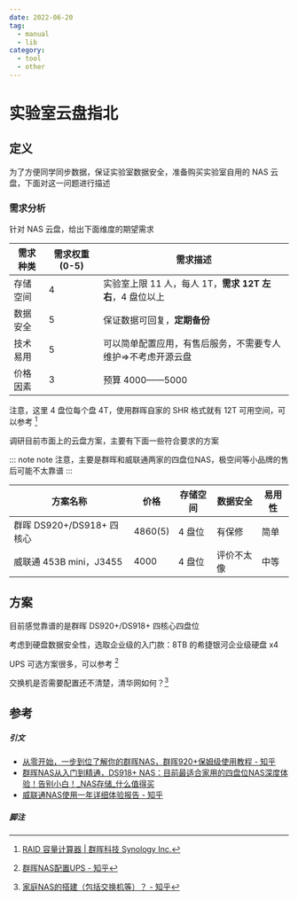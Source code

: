 ```yaml
---
date: 2022-06-20
tag:
  - manual
  - lib
category:
  - tool
  - other
---
```


# 实验室云盘指北

## 定义

为了方便同学同步数据，保证实验室数据安全，准备购买实验室自用的 NAS 云盘，下面对这一问题进行描述

### 需求分析

针对 NAS 云盘，给出下面维度的期望需求

| 需求种类 | 需求权重 (0-5) | 需求描述                                     |
| -------- | -------------- | -------------------------------------------- |
| 存储空间 | 4              | 实验室上限 11 人，每人 1T，**需求 12T 左右**，4 盘位以上 |
| 数据安全 | 5              | 保证数据可回复，**定期备份**                 |
| 技术易用 | 5              | 可以简单配置应用，有售后服务，不需要专人维护=>不考虑开源云盘             |
| 价格因素 | 3              | 预算 4000——5000                              |

注意，这里 4 盘位每个盘 4T，使用群晖自家的 SHR 格式就有 12T 可用空间，可以参考 [^1]

调研目前市面上的云盘方案，主要有下面一些符合要求的方案

::: note note
注意，主要是群晖和威联通两家的四盘位NAS，极空间等小品牌的售后可能不太靠谱
:::


| 方案名称                  | 价格    | 存储空间 | 数据安全   | 易用性 |
| ------------------------- | ------- | -------- | ---------- | ------ |
| 群晖 DS920+/DS918+ 四核心 | 4860(5) | 4 盘位   | 有保修     | 简单   |
| 威联通 453B mini，J3455   | 4000    | 4 盘位   | 评价不太像 | 中等   |

## 方案

目前感觉靠谱的是群晖 DS920+/DS918+ 四核心四盘位

考虑到硬盘数据安全性，选取企业级的入门款：8TB 的希捷银河企业级硬盘 x4

UPS 可选方案很多，可以参考 [^2]

交换机是否需要配置还不清楚，清华网如何？[^3]
## 参考

##### 引文

- [从零开始，一步到位了解你的群晖NAS，群晖920+保姆级使用教程 - 知乎](https://zhuanlan.zhihu.com/p/311620114)
- [群晖NAS从入门到精通，DS918+ NAS：目前最适合家用的四盘位NAS深度体验！告别小白！_NAS存储_什么值得买](https://post.smzdm.com/p/andlnv9v/)
- [威联通NAS使用一年详细体验报告 - 知乎](https://zhuanlan.zhihu.com/p/457885636)
##### 脚注

[^1]: [RAID 容量计算器 | 群晖科技 Synology Inc.](https://www.synology.cn/zh-cn/support/RAID_calculator?hdds=4%20TB|4%20TB|4%20TB|4%20TB)
[^2]: [群晖NAS配置UPS - 知乎](https://zhuanlan.zhihu.com/p/370200916)
[^3]: [家庭NAS的搭建（包括交换机等）？ - 知乎](https://www.zhihu.com/question/40359942)
